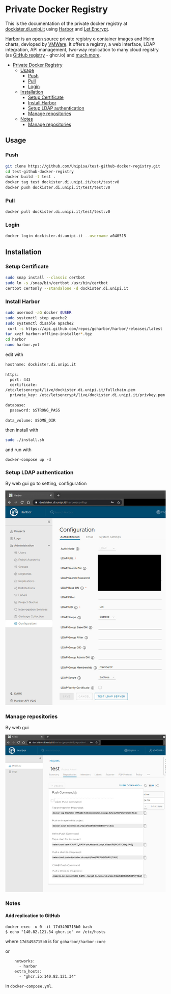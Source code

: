 # Private Docker Registry
This is the documentation of the private docker registry at [dockister.di.unipi.it](dockister.di.unipi.it) 
using [Harbor](https://goharbor.io/) and [Let Encrypt](https://letsencrypt.org/).

[Harbor](https://goharbor.io/) is an [open source](https://github.com/goharbor/harbor) private registry o container images and Helm charts, devloped by [VMWare](https://docs.pivotal.io/vmware-harbor/index.html). It offers a registry, a web interface, LDAP integration, API management, two-way replication to many cloud registry (as [GitHub registry](https://github.com/features/packages) - ghcr.io) and [much more](https://github.com/goharbor/harbor#features). 

- [Private Docker Registry](#private-docker-registry)
  - [Usage](#usage)
    - [Push](#push)
    - [Pull](#pull)
    - [Login](#login)
  - [Installation](#installation)
    - [Setup Certificate](#setup-certificate)
    - [Install Harbor](#install-harbor)
    - [Setup LDAP authentication](#setup-ldap-authentication)
    - [Manage repositories](#manage-repositories)
  - [Notes](#notes)
    - [Manage repositories](#add-replication-to-github)
      
 ## Usage 

### Push
```bash
git clone https://github.com/Unipisa/test-github-docker-registry.git
cd test-github-docker-registry
docker build -t test .
docker tag test dockister.di.unipi.it/test/test:v0 
docker push dockister.di.unipi.it/test/test:v0
```

### Pull
```bash
docker pull dockister.di.unipi.it/test/test:v0
```

### Login
```bash
docker login dockister.di.unipi.it --username a040515
```

## Installation

### Setup Certificate
```bash
sudo snap install --classic certbot
sudo ln -s /snap/bin/certbot /usr/bin/certbot
certbot certonly --standalone -d dockister.di.unipi.it
```
### Install Harbor

```bash
sudo usermod -aG docker $USER
sudo systemctl stop apache2
sudo systemctl disable apache2
 curl -s https://api.github.com/repos/goharbor/harbor/releases/latest | grep browser_download_url | cut -d '"' -f 4 | grep '\.tgz$' | wget -i -
tar xvzf harbor-offline-installer*.tgz
cd harbor
nano harbor.yml
```
edit with

```
hostname: dockister.di.unipi.it

https:
  port: 443
  certificate: /etc/letsencrypt/live/dockister.di.unipi.it/fullchain.pem
  private_key: /etc/letsencrypt/live/dockister.di.unipi.it/privkey.pem

database:
  password: $STRONG_PASS

data_volume: $SOME_DIR
```
then install with

```bash
sudo ./install.sh
```

and run with

```
docker-compose up -d
```

### Setup LDAP authentication

By web gui go to setting, configuration

![ldap settings](img/ldap.jpg)

### Manage repositories

By web gui


![manage repositories](img/manage.jpg)

### Notes

#### Add replication to GitHub

```
docker exec -u 0 -it 17d3498715b0 bash
$ echo "140.82.121.34 ghcr.io" >> /etc/hosts
```
where `17d3498715b0` is for `goharbor/harbor-core`

or

```
    networks:
      - harbor
    extra_hosts:
      - "ghcr.io:140.82.121.34"
```

in `docker-compose.yml`.
